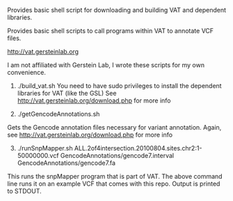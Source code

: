 Provides basic shell script for downloading and building VAT and dependent libraries.

Provides basic shell scripts to call programs within VAT to annotate VCF files.

http://vat.gersteinlab.org

I am not affiliated with Gerstein Lab, I wrote these scripts for my own
convenience.

1. ./build_vat.sh
You need to have sudo privileges to install the dependent libraries for VAT (like the GSL)
See http://vat.gersteinlab.org/download.php for more info

2. ./getGencodeAnnotations.sh

Gets the Gencode annotation files necessary for variant annotation. 
Again, see http://vat.gersteinlab.org/download.php for more info

3. ./runSnpMapper.sh  ALL.2of4intersection.20100804.sites.chr2\:1-50000000.vcf  GencodeAnnotations/gencode7.interval  GencodeAnnotations/gencode7.fa

This runs the snpMapper program that is part of VAT. The above command line runs it on an example VCF that comes with this repo.
Output is printed to STDOUT. 

